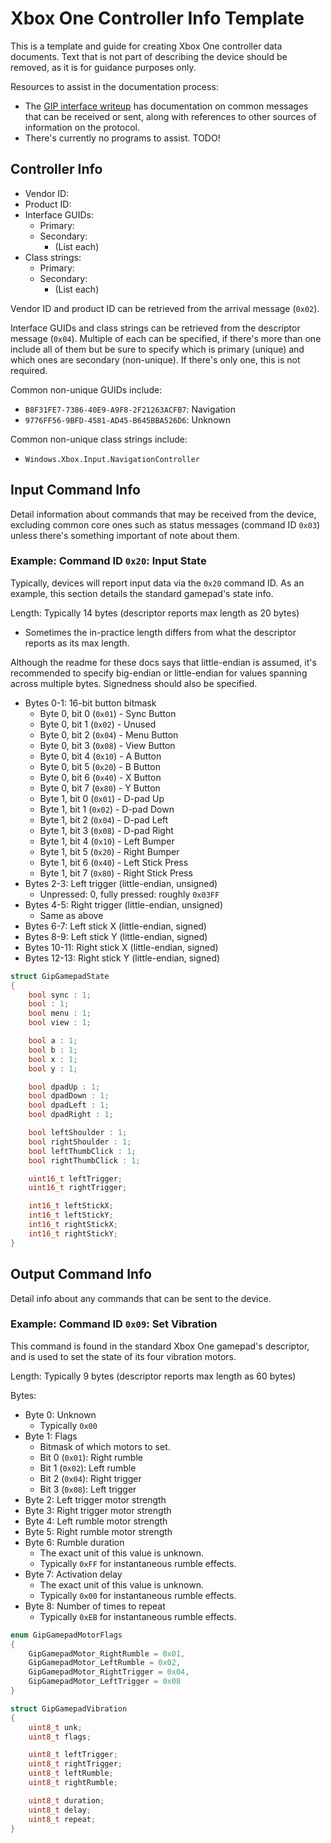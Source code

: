 # Xbox One Controller Info Template

This is a template and guide for creating Xbox One controller data documents. Text that is not part of describing the device should be removed, as it is for guidance purposes only.

Resources to assist in the documentation process:

- The [GIP interface writeup](https://gist.github.com/TheNathannator/bcebc77e653f71e77634144940871596) has documentation on common messages that can be received or sent, along with references to other sources of information on the protocol.
- There's currently no programs to assist. TODO! 

## Controller Info

- Vendor ID:
- Product ID:
- Interface GUIDs:
  - Primary:
  - Secondary:
    - (List each)
- Class strings:
  - Primary:
  - Secondary:
    - (List each)

Vendor ID and product ID can be retrieved from the arrival message (`0x02`).

Interface GUIDs and class strings can be retrieved from the descriptor message (`0x04`). Multiple of each can be specified, if there's more than one include all of them but be sure to specify which is primary (unique) and which ones are secondary (non-unique). If there's only one, this is not required.

Common non-unique GUIDs include:

- `B8F31FE7-7386-40E9-A9F8-2F21263ACFB7`: Navigation
- `9776FF56-9BFD-4581-AD45-B645BBA526D6`: Unknown

Common non-unique class strings include:

- `Windows.Xbox.Input.NavigationController`

## Input Command Info

Detail information about commands that may be received from the device, excluding common core ones such as status messages (command ID `0x03`) unless there's something important of note about them.

### Example: Command ID `0x20`: Input State

Typically, devices will report input data via the `0x20` command ID. As an example, this section details the standard gamepad's state info.

Length: Typically 14 bytes (descriptor reports max length as 20 bytes)

- Sometimes the in-practice length differs from what the descriptor reports as its max length.

Although the readme for these docs says that little-endian is assumed, it's recommended to specify big-endian or little-endian for values spanning across multiple bytes. Signedness should also be specified.

- Bytes 0-1: 16-bit button bitmask
  - Byte 0, bit 0 (`0x01`) - Sync Button
  - Byte 0, bit 1 (`0x02`) - Unused
  - Byte 0, bit 2 (`0x04`) - Menu Button
  - Byte 0, bit 3 (`0x08`) - View Button
  - Byte 0, bit 4 (`0x10`) - A Button
  - Byte 0, bit 5 (`0x20`) - B Button
  - Byte 0, bit 6 (`0x40`) - X Button
  - Byte 0, bit 7 (`0x80`) - Y Button
  - Byte 1, bit 0 (`0x01`) - D-pad Up
  - Byte 1, bit 1 (`0x02`) - D-pad Down
  - Byte 1, bit 2 (`0x04`) - D-pad Left
  - Byte 1, bit 3 (`0x08`) - D-pad Right
  - Byte 1, bit 4 (`0x10`) - Left Bumper
  - Byte 1, bit 5 (`0x20`) - Right Bumper
  - Byte 1, bit 6 (`0x40`) - Left Stick Press
  - Byte 1, bit 7 (`0x80`) - Right Stick Press
- Bytes 2-3: Left trigger (little-endian, unsigned)
  - Unpressed: 0, fully pressed: roughly `0x03FF`
- Bytes 4-5: Right trigger (little-endian, unsigned)
  - Same as above
- Bytes 6-7: Left stick X (little-endian, signed)
- Bytes 8-9: Left stick Y (little-endian, signed)
- Bytes 10-11: Right stick X (little-endian, signed)
- Bytes 12-13: Right stick Y (little-endian, signed)

```c
struct GipGamepadState
{
    bool sync : 1;
    bool : 1;
    bool menu : 1;
    bool view : 1;

    bool a : 1;
    bool b : 1;
    bool x : 1;
    bool y : 1;

    bool dpadUp : 1;
    bool dpadDown : 1;
    bool dpadLeft : 1;
    bool dpadRight : 1;

    bool leftShoulder : 1;
    bool rightShoulder : 1;
    bool leftThumbClick : 1;
    bool rightThumbClick : 1;

    uint16_t leftTrigger;
    uint16_t rightTrigger;

    int16_t leftStickX;
    int16_t leftStickY;
    int16_t rightStickX;
    int16_t rightStickY;
}
```

## Output Command Info

Detail info about any commands that can be sent to the device.

### Example: Command ID `0x09`: Set Vibration

This command is found in the standard Xbox One gamepad's descriptor, and is used to set the state of its four vibration motors.

Length: Typically 9 bytes (descriptor reports max length as 60 bytes)

Bytes:

- Byte 0: Unknown
  - Typically `0x00`
- Byte 1: Flags
  - Bitmask of which motors to set.
  - Bit 0 (`0x01`): Right rumble
  - Bit 1 (`0x02`): Left rumble
  - Bit 2 (`0x04`): Right trigger
  - Bit 3 (`0x08`): Left trigger
- Byte 2: Left trigger motor strength
- Byte 3: Right trigger motor strength
- Byte 4: Left rumble motor strength
- Byte 5: Right rumble motor strength
- Byte 6: Rumble duration
  - The exact unit of this value is unknown.
  - Typically `0xFF` for instantaneous rumble effects.
- Byte 7: Activation delay
  - The exact unit of this value is unknown.
  - Typically `0x00` for instantaneous rumble effects.
- Byte 8: Number of times to repeat
  - Typically `0xEB` for instantaneous rumble effects.

```c
enum GipGamepadMotorFlags
{
    GipGamepadMotor_RightRumble = 0x01,
    GipGamepadMotor_LeftRumble = 0x02,
    GipGamepadMotor_RightTrigger = 0x04,
    GipGamepadMotor_LeftTrigger = 0x08
}

struct GipGamepadVibration
{
    uint8_t unk;
    uint8_t flags;

    uint8_t leftTrigger;
    uint8_t rightTrigger;
    uint8_t leftRumble;
    uint8_t rightRumble;

    uint8_t duration;
    uint8_t delay;
    uint8_t repeat;
}
```
